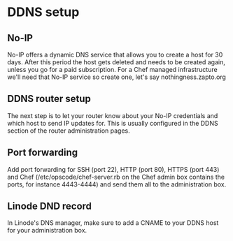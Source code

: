 # DDNS setup

## No-IP

No-IP offers a dynamic DNS service that allows you to create a host for 30 days. After this period the host gets deleted and needs to be created again, unless you go for a paid subscription. For a Chef managed infrastructure we'll need that No-IP service so create one, let's say nothingness.zapto.org

## DDNS router setup

The next step is to let your router know about your No-IP credentials and which host to send IP updates for. This is usually configured in the DDNS section of the router administration pages.

## Port forwarding

Add port forwarding for SSH (port 22), HTTP (port 80), HTTPS (port 443) and Chef (/etc/opscode/chef-server.rb on the Chef admin box contains the ports, for instance 4443-4444) and send them all to the administration box.

## Linode DND record

In Linode's DNS manager, make sure to add a CNAME to your DDNS host for your administration box.
